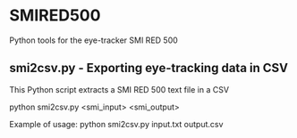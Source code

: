 # SMIRED500
Python tools for the eye-tracker SMI RED 500


## smi2csv.py - Exporting eye-tracking data in CSV
This Python script extracts a SMI RED 500 text file in a CSV

python smi2csv.py <smi_input> <smi_output>

Example of usage:
python smi2csv.py input.txt output.csv
